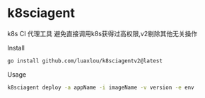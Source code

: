 # k8sciagent


k8s CI 代理工具 避免直接调用k8s获得过高权限,v2剔除其他无关操作
 
Install 

```bash
go install github.com/luaxlou/k8sciagentv2@latest
```

Usage
```bash
k8sciagent deploy -a appName -i imageName -v version -e env
```